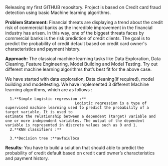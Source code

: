 Releasing my first GITHUB repository. Project is based on Credit card fraud detection using basic Machine learning algorithms. 

**Problem Statement:**
Financial threats are displaying a trend about the credit risk of commercial banks as the
incredible improvement in the financial industry has arisen. In this way, one of the
biggest threats faces by commercial banks is the risk prediction of credit clients. The
goal is to predict the probability of credit default based on credit card owner's
characteristics and payment history.

**Approach:** The classical machine learning tasks like Data Exploration, Data Cleaning,
Feature Engineering, Model Building and Model Testing. Try out different machine
learning algorithms that’s best fit for the above case.

We have started with data exploration, Data cleaning(if required), model building and modeltesting. We have implemented 3 different Machine learning algorithms, which are as follows :

      1.**Simple Logistic regression :**
                                   Logistic regression is a type of supervised machine learning used to predict the probability of a target variable. It is used to                                          estimate the relationship between a dependent (target) variable and one or more independent variables. The output of the dependent                                        variable is represented in discrete values such as 0 and 1. 
      2.**KNN classifiers :**
      
      3.**Decision tree :**awfaiulbca
      

**Results:** You have to build a solution that should able to predict the probability of credit
default based on credit card owner’s characteristics and payment history.
